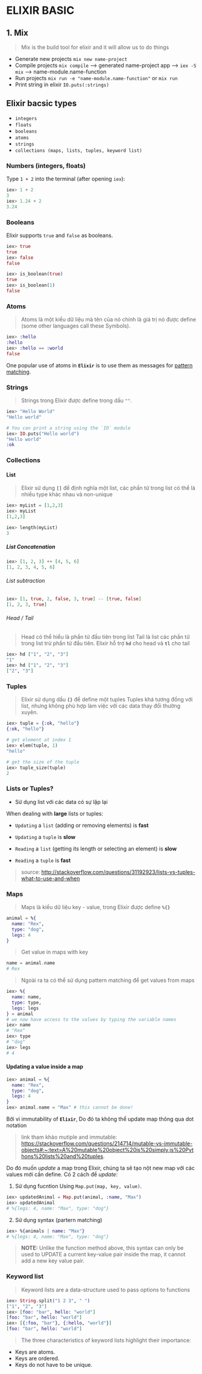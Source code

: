 # ELIXIR BASIC

## 1. Mix

> Mix is the build tool for elixir and it will allow us to do things 
- Generate new projects `mix new name-project`
- Compile projects `mix compile` --> generated name-project app --> `iex -S mix` --> name-module.name-function
- Run projects `mix run -e "name-module.name-function"` or `mix run`
- Print string in elixir `IO.puts(:strings)`


## Elixir bacsic types

- `integers`
- `floats`
- `booleans`
- `atoms`
- `strings`
- `collections (maps, lists, tuples, keyword list)`

### Numbers (integers, floats)

Type `1 + 2` into the terminal (after opening `iex`):

```elixir
iex> 1 + 2
3
iex> 1.24 + 2
3.24
```

### Booleans

Elixir supports `true` and `false` as booleans.

```elixir
iex> true
true
iex> false
false

iex> is_boolean(true)
true
iex> is_boolean(1)
false
```

### Atoms
> Atoms là một kiểu dữ liệu mà tên của nó chính là giá trị nó được define
(some other languages call these Symbols).

```elixir
iex> :hello
:hello
iex> :hello == :world
false
```
One popular use of atoms in **`Elixir`** is to use them as messages
for [pattern matching](https://hexdocs.pm/elixir/pattern-matching.html).

### Strings

> Strings trong Elixir được define trong dấu `""`.

```elixir
iex> "Hello World"
"Hello world"

# You can print a string using the `IO` module
iex> IO.puts("Hello world")
"Hello world"
:ok
```

### Collections

#### List
> Elixir sử dụng **`[]`** để định nghĩa một list, các phần tử trong list có thể là nhiều type khác nhau và non-unique

```elixir
iex> myList = [1,2,3]
iex> myList
[1,2,3]

iex> length(myList)
3
```

##### List Concatenation
```elixir
iex> [1, 2, 3] ++ [4, 5, 6]
[1, 2, 3, 4, 5, 6]
```

###### List subtraction
```elixir
iex> [1, true, 2, false, 3, true] -- [true, false]
[1, 2, 3, true]
```

###### Head / Tail
> Head có thể hiểu là phần tử đầu tiên trong list
> Tail là list các phần tử trong list trừ phần tử đầu tiên.
> Elixir hỗ trợ **`hd`** cho head và **`tl`** cho tail

```elixir
iex> hd ["1", "2", "3"]
"1"
iex> hd ["1", "2", "3"]
["2", "3"]
```

### Tuples
> Elixir sử dụng dấu **`{}`** để define một tuples
> Tuples khá tương đồng với list, nhưng không phù hợp làm việc với các data thay đổi thường xuyên.

```elixir
iex> tuple = {:ok, "hello"}
{:ok, "hello"}

# get element at index 1
iex> elem(tuple, 1)
"hello"

# get the size of the tuple
iex> tuple_size(tuple)
2
```

### Lists or Tuples?
- Sử dụng list với các data có sự lặp lại

When dealing with **large** lists or tuples:

- `Updating` a `list` (adding or removing elements) is **fast**
- `Updating` a `tuple` is **slow**

- `Reading` a `list` (getting its length or selecting an element) is **slow**
- `Reading` a `tuple` is **fast**

> source: http://stackoverflow.com/questions/31192923/lists-vs-tuples-what-to-use-and-when

### Maps
> Maps là kiểu dữ liệu key - value, trong Elixir được define **`%{}`**

```elixir
animal = %{
  name: "Rex",
  type: "dog",
  legs: 4
}
```

> Get value in maps with key
```elixir
name = animal.name
# Rex
```

> Ngoài ra ta có thể sử dụng pattern matching để get values from maps
```elixir
iex> %{
  name: name,
  type: type,
  legs: legs
} = animal
# we now have access to the values by typing the variable names
iex> name
# "Rex"
iex> type
# "dog"
iex> legs
# 4
```

#### Updating a value inside a map

```elixir
iex> animal = %{
  name: "Rex",
  type: "dog",
  legs: 4
}
iex> animal.name = "Max" # this cannot be done!
```
Bởi vì immutability of **`Elixir`**,
Do đó ta không thể update map thông qua dot notation
> link tham khảo mutiple and immutable: https://stackoverflow.com/questions/214714/mutable-vs-immutable-objects#:~:text=A%20mutable%20object%20is%20simply,is%20Pythons%20lists%20and%20tuples.

Do đó muốn _update_ a map trong Elixir, chúng ta sẽ tạo nột new map với các values mới cần define.
Có 2 cách để _update_:
1. Sử dụng fucntion
    Using `Map.put(map, key, value)`.

```elixir
iex> updatedAnimal = Map.put(animal, :name, "Max")
iex> updatedAnimal
# %{legs: 4, name: "Max", type: "dog"}
```

2. Sử dụng syntax (partern matching)

```elixir
iex> %{animals | name: "Max"}
# %{legs: 4, name: "Max", type: "dog"}
```

> **NOTE:** Unlike the function method above,
> this syntax can only be used to UPDATE
> a current key-value pair inside the map,
> it cannot add a new key value pair.

### Keyword list
> Keyword lists are a data-structure used to pass options to functions

```elixir
iex> String.split("1 2 3", " ")
["1", "2", "3"]
iex> [foo: "bar", hello: "world"]
[foo: "bar", hello: "world"]
iex> [{:foo, "bar"}, {:hello, "world"}]
[foo: "bar", hello: "world"]
```

> The three characteristics of keyword lists highlight their importance:
- Keys are atoms.
- Keys are ordered.
- Keys do not have to be unique.